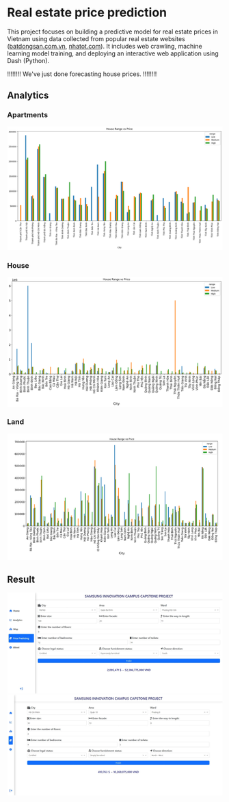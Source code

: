 # Real estate price prediction

This project focuses on building a predictive model for real estate prices in Vietnam using data collected from popular real estate websites ([batdongsan.com.vn](https://batdongsan.com.vn/), [nhatot.com](https://www.nhatot.com/)). It includes web crawling, machine learning model training, and deploying an interactive web application using Dash (Python).

!!!!!!!! We've just done forecasting house prices. !!!!!!!!

## Analytics

### Apartments

![alt text](imgs/ap.png)

### House

![alt text](imgs/house.png)

### Land

![alt text](imgs/land.png)

## Result

![alt text](imgs/web1.png)
![alt text](imgs/web2.png)
